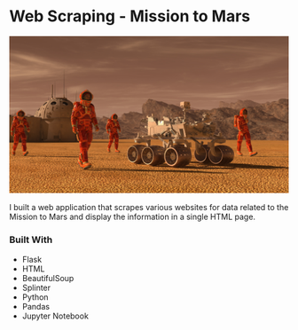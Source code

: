 # Web Scraping - Mission to Mars

![mission_to_mars](Images/mission_to_mars.png)

I built a web application that scrapes various websites for data related to the Mission to Mars and display the information in a single HTML page.

### Built With
* Flask
* HTML
* BeautifulSoup
* Splinter
* Python
* Pandas
* Jupyter Notebook